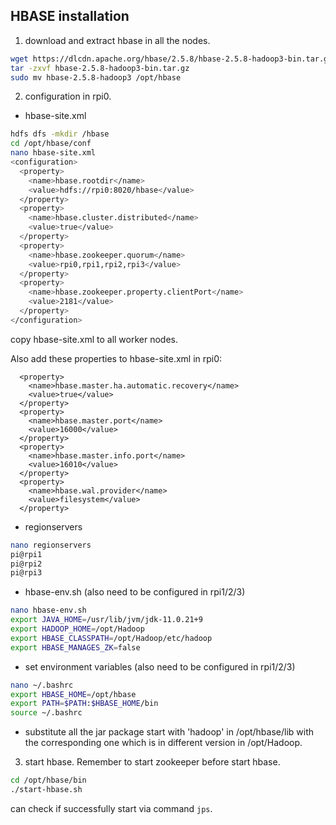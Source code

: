 ## HBASE installation
1. download and extract hbase in all the nodes.
~~~bash
wget https://dlcdn.apache.org/hbase/2.5.8/hbase-2.5.8-hadoop3-bin.tar.gz
tar -zxvf hbase-2.5.8-hadoop3-bin.tar.gz
sudo mv hbase-2.5.8-hadoop3 /opt/hbase
~~~

2. configuration in rpi0.
- hbase-site.xml
~~~bash
hdfs dfs -mkdir /hbase
cd /opt/hbase/conf
nano hbase-site.xml
<configuration>
  <property>
    <name>hbase.rootdir</name>
    <value>hdfs://rpi0:8020/hbase</value>
  </property>
  <property>
    <name>hbase.cluster.distributed</name>
    <value>true</value>
  </property>
  <property>
    <name>hbase.zookeeper.quorum</name>
    <value>rpi0,rpi1,rpi2,rpi3</value>
  </property>
  <property>
    <name>hbase.zookeeper.property.clientPort</name>
    <value>2181</value>
  </property>
</configuration>
~~~
copy hbase-site.xml to all worker nodes.

Also add these properties to hbase-site.xml in rpi0:
```
  <property>
    <name>hbase.master.ha.automatic.recovery</name>
    <value>true</value>
  </property>
  <property>
    <name>hbase.master.port</name>
    <value>16000</value>
  </property>
  <property>
    <name>hbase.master.info.port</name>
    <value>16010</value>
  </property>
  <property>
    <name>hbase.wal.provider</name>
    <value>filesystem</value>
  </property>
```

- regionservers
~~~bash
nano regionservers
pi@rpi1
pi@rpi2
pi@rpi3
~~~

- hbase-env.sh (also need to be configured in rpi1/2/3)
~~~bash
nano hbase-env.sh
export JAVA_HOME=/usr/lib/jvm/jdk-11.0.21+9
export HADOOP_HOME=/opt/Hadoop
export HBASE_CLASSPATH=/opt/Hadoop/etc/hadoop
export HBASE_MANAGES_ZK=false
~~~

- set environment variables (also need to be configured in rpi1/2/3)
~~~bash
nano ~/.bashrc
export HBASE_HOME=/opt/hbase
export PATH=$PATH:$HBASE_HOME/bin
source ~/.bashrc
~~~

- substitute all the jar package start with 'hadoop' in /opt/hbase/lib with the corresponding one which is in different version in /opt/Hadoop.

3. start hbase. Remember to start zookeeper before start hbase.
~~~bash
cd /opt/hbase/bin
./start-hbase.sh
~~~
can check if successfully start via command `jps`.

